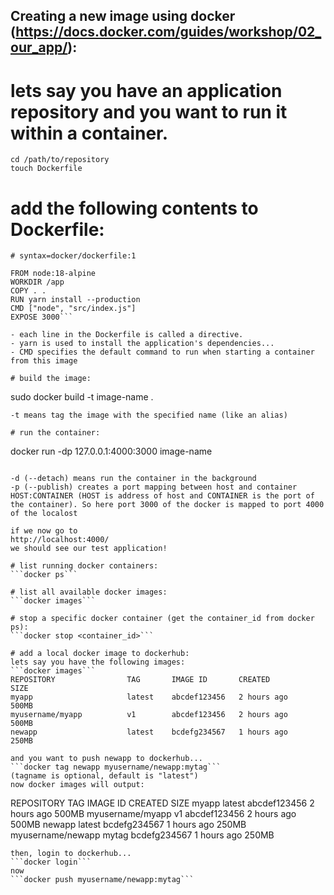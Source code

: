 ## Creating a new image using docker (https://docs.docker.com/guides/workshop/02_our_app/):

# lets say you have an application repository and you want to run it within a container.

```
cd /path/to/repository
touch Dockerfile
```
# add the following contents to Dockerfile:
```
# syntax=docker/dockerfile:1

FROM node:18-alpine
WORKDIR /app
COPY . .
RUN yarn install --production
CMD ["node", "src/index.js"]
EXPOSE 3000```

- each line in the Dockerfile is called a directive.
- yarn is used to install the application's dependencies...
- CMD specifies the default command to run when starting a container from this image

# build the image:
```
sudo docker build -t image-name .
```
-t means tag the image with the specified name (like an alias)

# run the container:
```
docker run -dp 127.0.0.1:4000:3000 image-name
```

-d (--detach) means run the container in the background
-p (--publish) creates a port mapping between host and container HOST:CONTAINER (HOST is address of host and CONTAINER is the port of the container). So here port 3000 of the docker is mapped to port 4000 of the localost

if we now go to
http://localhost:4000/
we should see our test application!

# list running docker containers:
```docker ps```

# list all available docker images:
```docker images```

# stop a specific docker container (get the container_id from docker ps):
```docker stop <container_id>```

# add a local docker image to dockerhub:
lets say you have the following images:
```docker images```
REPOSITORY                TAG       IMAGE ID       CREATED         SIZE
myapp                     latest    abcdef123456   2 hours ago     500MB
myusername/myapp          v1        abcdef123456   2 hours ago     500MB
newapp                    latest    bcdefg234567   1 hours ago     250MB

and you want to push newapp to dockerhub...
```docker tag newapp myusername/newapp:mytag```
(tagname is optional, default is "latest")
now docker images will output:
```
REPOSITORY                TAG       IMAGE ID       CREATED         SIZE
myapp                     latest    abcdef123456   2 hours ago     500MB
myusername/myapp          v1        abcdef123456   2 hours ago     500MB
newapp                    latest    bcdefg234567   1 hours ago     250MB
myusername/newapp         mytag     bcdefg234567   1 hours ago     250MB
```
then, login to dockerhub...
```docker login```
now
```docker push myusername/newapp:mytag```

